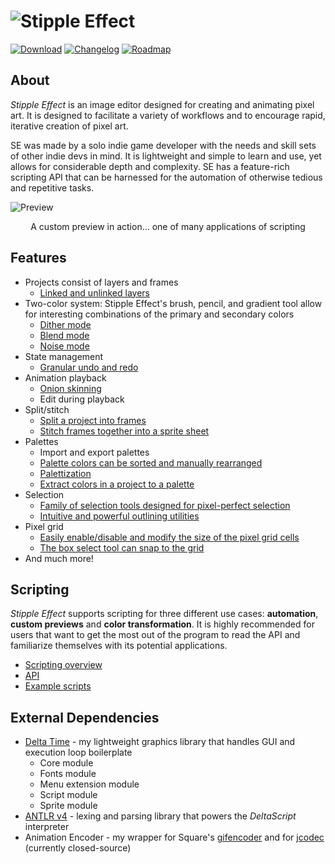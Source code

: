 # ![Stipple Effect](https://i.imgur.com/sDn5Bz5.gif)

[![Download](https://i.imgur.com/Ry12ica.png)](https://flinkerflitzer.itch.io/stipple-effect)
[![Changelog](https://i.imgur.com/83bOHrf.png)](changelog.md)
[![Roadmap](https://i.imgur.com/7CECQB6.png)](roadmap.md)

## About
_Stipple Effect_ is an image editor designed for creating and animating pixel art. It is designed to facilitate a variety of workflows and to encourage rapid, iterative creation of pixel art.

SE was made by a solo indie game developer with the needs and skill sets of other indie devs in mind. It is lightweight and simple to learn and use, yet allows for considerable depth and complexity. SE has a feature-rich scripting API that can be harnessed for the automation of otherwise tedious and repetitive tasks.

![Preview](https://raw.githubusercontent.com/wiki/jbunke/stipple-effect/assets/complex-preview.gif)
<div align="center">A custom preview in action... one of many applications of scripting</div>

## Features
* Projects consist of layers and frames
    * [Linked and unlinked layers](TODO)
* Two-color system: Stipple Effect's brush, pencil, and gradient tool allow for interesting combinations of the primary and secondary colors
    * [Dither mode](TODO)
    * [Blend mode](TODO)
    * [Noise mode](TODO)
* State management
    * [Granular undo and redo](TODO)
* Animation playback
    * [Onion skinning](TODO)
    * Edit during playback
* Split/stitch
    * [Split a project into frames](TODO)
    * [Stitch frames together into a sprite sheet](TODO)
* Palettes
    * Import and export palettes
    * [Palette colors can be sorted and manually rearranged](TODO)
    * [Palettization](TODO)
    * [Extract colors in a project to a palette](TODO)
* Selection
    * [Family of selection tools designed for pixel-perfect selection](https://i.imgur.com/U0qONz3.gif)
    * [Intuitive and powerful outlining utilities](TODO)
* Pixel grid
    * [Easily enable/disable and modify the size of the pixel grid cells](TODO)
    * [The box select tool can snap to the grid](TODO)
* And much more!

## Scripting
_Stipple Effect_ supports scripting for three different use cases: **automation**, **custom previews** and **color transformation**. It is highly recommended for users that want to get the most out of the program to read the API and familiarize themselves with its potential applications.
* [Scripting overview](https://github.com/jbunke/stipple-effect/wiki/Scripting)
* [API](https://github.com/jbunke/stipple-effect/wiki/Scripting-API)
* [Example scripts](https://github.com/jbunke/se-script-examples)

## External Dependencies
* [Delta Time](https://github.com/jbunke/delta-time) - my lightweight graphics library that handles GUI and execution loop boilerplate
  * Core module
  * Fonts module
  * Menu extension module
  * Script module
  * Sprite module
* [ANTLR v4](https://github.com/antlr/antlr4) - lexing and parsing library that powers the _DeltaScript_ interpreter
* Animation Encoder - my wrapper for Square's [gifencoder](https://github.com/square/gifencoder) and for [jcodec](https://github.com/jcodec/jcodec) (currently closed-source)
